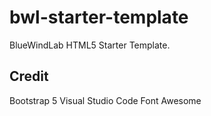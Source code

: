 # bwl-starter-template

BlueWindLab HTML5 Starter Template.

## Credit

Bootstrap 5
Visual Studio Code
Font Awesome
